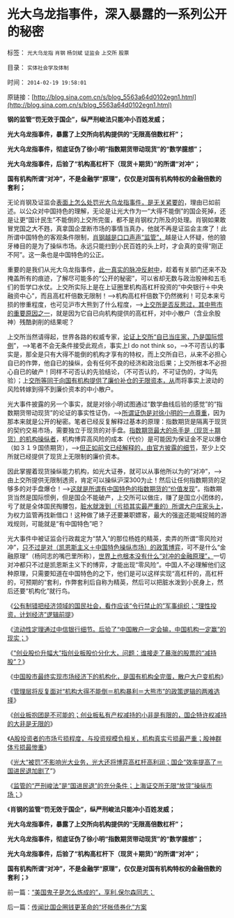 # 光大乌龙指事件，深入暴露的一系列公开的秘密

标签： `光大乌龙指` `肖钢` `杨剑斌` `证监会` `上交所` `股票` 

目录： `实体社会学及体制`

时间： `2014-02-19 19:58:01`

原链接：[http://blog.sina.com.cn/s/blog_5563a64d0102egn1.html](http://blog.sina.com.cn/s/blog_5563a64d0102egn1.html)

**钢的监管“罚无效于国企”，纵严刑峻法只能冲小百姓发威；**

**光大乌龙指事件，暴露了上交所向机构提供的“无限高倍数杠杆”；**

**光大乌龙指事件，彻底证伪了徐小明“指数期货带动现货”的“数学臆想”；**

**光大乌龙指事件，后验了“机构高杠杆下（现货＋期货）”的所谓“对冲”；**

**国有机构所谓“对冲”，不是金融学“原理”，仅仅是对国有机构特权的金融倍数的套利；**

无论肖钢及证监会[表面上怎么处罚光大乌龙指事件，是无关紧要的](http://blog.sina.com.cn/s/blog_5563a64d0102eglc.html)，理由已如前述。以公众对中国持色的理解，无论是让光大作为一“大得不能倒”的国企死掉，还是让更“国计民生”不能倒的上交所完蛋，都不是肖钢权力所及的处理。肖钢如果敢冒党国之大不韪，真拿国企垄断市场的事情当真办，他就不再是证监会主席了！此所谓中国特色的客观条件限制，[肖钢越是口口声声“监管”，](http://blog.sina.com.cn/s/blog_5563a64d0102eght.html)越是让人怀疑，他的狼牙棒目的是为了操纵市场。永远只能扫到小民百姓的头上时，才会真的变得“刚正不阿”。这一条也是中国特色的公正。

重要的是我们从光大乌龙指事件，[此一真实的脉冲反射中](../../../2013/8/21/光大事件的脉冲图像和细节，被锁定的李天一案的预期司法腐败.md)，趁着有关部门还来不及掩盖所有的痕迹，了解尽可能多的“公开的秘密”，可以省却无数与政治股神和五毛们的哲学口水仗。上交所实际上是在上证圈里机构高杠杆投资的“中央银行＋中央融资中心”，而且高杠杆倍数无限制！——>机构高杠杆倍数下仍然微利！可见本来亏损的惨重程度，也可见沪市大熊到了什么程度，——>[上交所是否反思过，其中熊市的重要原因之一](../../../2011/12/16/废除股市“谷物法”，A股将有一波大牛市.md)，就是因为它自已向机构提供的高杠杆，对中小散户（含业余股神）残酷剥削的结果呢？

上交所当然请得起，世界各路的权威专家，[论证上交所“自已当庄家，乃是国际惯例](../../../2008/6/10/市场干预价值先知制度投机者面对南航认沽有价值的事实.md)”，——>笔者不会无条件接受此观点，事实上I
do not think
so，——>不可否认的事实是，那全是只有大得不能倒的机构才享有的特权，而上交所自已，从来不必担心自已的作弊，他自已的操纵，会有任何不良的经济和政治后果；上交所根本不必担心自已的破产！同样不可否认的先验结论，（不可否认的，不可证伪的，才叫先验）；上[交所等同于向国有机构提供了廉价补仓的无限资本，从](../../../2013/7/24/凯恩斯主义的大牛市和大萧条，大混蛋和大笨蛋.md)而将事实上波动的风险转嫁到得不到廉价资本的中小散户。

光大事件披露的另一个事实，就是对徐小明试图通过“数学曲线后验的感觉”的“指数期货带动现货”的论证的事实性证伪，——>[所谓证伪是对徐小明的一点尊重](../../../2013/7/2/徐小明先生错误地把国企大盘股下跌归咎指数期货；.md)，因为那本来就是公开的秘密。笔者已经反复解释过基本的原理：指数期货是隔离于现货的契约交易市场，需要独立于现货的对手盘。[指数期货最大的杀手是（现货＋期货）的机构操纵者](../../../2012/10/15/基金在“现货＋期货”中的倾轧，证监会对大熊市负主要责任.md)，机构博弈高风险的成本（代价）是可能因为保证金不足以爆仓（如３１９国债期货），——>[但正如前文已经解释的，由官方披露的细节](../../../2014/2/18/光大乌龙指“掀起它的盖头来”的一系列真相.md)，至少上交所就已经提供了现货上无限制的廉价资本。

因此掌握着现货操纵能力机构，如光大证券，就可以从事他所以为的“对冲”，——>由上交所提供无限制透资，肯定可以操纵沪深300为止！然后让任何指数期货的足够多的对手盘爆仓！——>[这就是所谓有中国特色的指数期货的“价值发现](../../../2013/6/20/只有行政垄断的机构化，指数期货才能清一色做空；.md)”。指数期货当然是国际惯例，但是国企不能破产，上交所可以做庄，赚了是国立小团体的，亏了就是全体国民掏腰包，[脏水就泼到（亏损其实最严重的）所谓大户庄家头上](http://blog.sina.com.cn/s/blog_5563a64d0102eglb.html)，为权力监管再找新借口！这种做了婊子还要兼职嫖客，最大的强盗还能喊捉贼的游戏规则，可能就是“有中国特色”吧？



光大事件中被证监会行政裁定为“禁入”的那位杨姓的精英，卖弄的所谓“零风险对冲”，[只不过是对（凯恩斯主义＋中国特色操纵市场）的政策博弈](../../../2013/12/17/从作为凯恩斯主义股神的但斌，谈谈“政策利益集团”的深厚势力.md)，可不是什么“金融原理”（杨同志的嘴巴里所称），[世界上也根本没有什么“对冲的金融原理”，](http://blog.sina.com.cn/s/blog_5563a64d0102egh8.html)一切对冲都只不过是凯恩斯主义下的博弈，才能出现“零风险”。中国人不必理解他们这种原理，只需要知道在中国特色的之下，他们是可以这样实现“高杠杆的，高杠杆的，可预期的”套利，作弊套利后自称为精英，然后可以把脏水泼到小民身上，然后还要“机构化”就行鸟。

《[公有制错把经济领域的国民社会，看作应该“令行禁止的”军事组织；“理性投资，计划经济”逻辑前提](../../../2014/2/13/“理性投资，计划经济”的世界观和价值观误区；.md)》

《[流动性定理通过中信银行细节。后验了“中国散户一定会输，中国机构一定赢”的现实；](http://blog.sina.com.cn/s/blog_5563a64d0102egis.html)》

《[“创业股价升幅大”指创业板股价分化大，问题：谁接走了暴涨的股票的“减持股”？](../../../2014/2/14/假话真说的“创业股价升幅大”,谁接走了暴涨“创业的减持股”？.md)》

《[中国股市最终实现市场经济下的机构化，是国有机构全完蛋，散户大户变机构](http://blog.sina.com.cn/s/blog_5563a64d0102egje.html)》

《[管理层将反复面对“机构大得不能倒＝机构暴利＝大熊市”的政策逻辑的两难选择](http://blog.sina.com.cn/s/blog_5563a64d0102egjf.html)》

《[创业板抱团是不可能的；创业板私有产权减持的小非是有限的，国企特许权减持的大非是无限的](http://blog.sina.com.cn/s/blog_5563a64d0102egk7.html)》

《[A股投资者的市场亏损程度，与投资规模负相关，机构真实亏损最严重；股神群体亏损最惨重](http://blog.sina.com.cn/s/blog_5563a64d0102eglb.html)》

《[光大“被罚”不影响光大业务，光大还将博弈高杠杆高利润；国企“效率提高了＝国进民退加剧了](http://blog.sina.com.cn/s/blog_5563a64d0102eglc.html)”》

《[监管的“严刑峻法”是“国进民退”的充分条件；上海证交所无限“放贷”操纵市场；](../../../2014/2/18/光大乌龙指“掀起它的盖头来”的一系列真相.md)》

《**肖钢的监管“罚无效于国企”，纵严刑峻法只能冲小百姓发威；**

**光大乌龙指事件，暴露了上交所向机构提供的“无限高倍数杠杆”；**

**光大乌龙指事件，彻底证伪了徐小明“指数期货带动现货”的“数学臆想”；**

**光大乌龙指事件，后验了“机构高杠杆下（现货＋期货）”的所谓“对冲”；**

**国有机构所谓“对冲”，不是金融学“原理”，仅仅是对国有机构特权的金融倍数的套利；**》



前一篇：[“美国鬼子是怎么炼成的”，享利.保尔森同志；](http://blog.sina.com.cn/s/blog_5563a64d0102egn0.html)

后一篇：[传闻比国企圈钱更革命的“坏帐债券化”方案](http://blog.sina.com.cn/s/blog_5563a64d0102egn2.html)